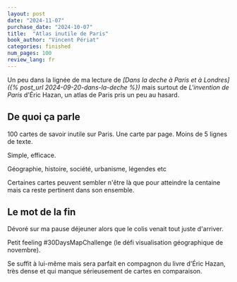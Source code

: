 ```yaml
---
layout: post
date: "2024-11-07"
purchase_date: "2024-10-07"
title:  "Atlas inutile de Paris"
book_author: "Vincent Périat"
categories: finished
num_pages: 100
review_lang: fr
---
```


Un peu dans la lignée de ma lecture de *[Dans la deche à Paris et à Londres]({% post_url 2024-09-20-dans-la-deche %})* mais surtout de *L'invention de Paris* d'Éric Hazan, un atlas de Paris pris un peu au hasard.

## De quoi ça parle

100 cartes de savoir inutile sur Paris. Une carte par page. Moins de 5 lignes de texte.

Simple, efficace.

Géographie, histoire, société, urbanisme, légendes etc

Certaines cartes peuvent sembler n'être là que pour atteindre la centaine mais ca reste pertinent dans son ensemble.

## Le mot de la fin

Dévoré sur ma pause déjeuner alors que le colis venait tout juste d'arriver.

Petit feeling #30DaysMapChallenge (le défi visualisation géographique de novembre).

Se suffit à lui-même mais sera parfait en compagnon du livre d'Éric Hazan, très dense et qui manque sérieusement de cartes en comparaison.